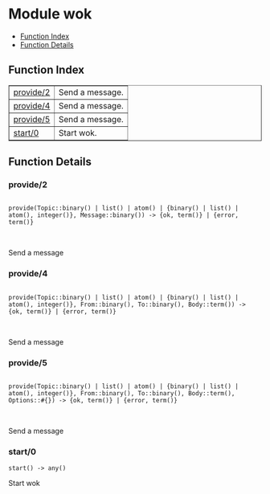 

# Module wok #
* [Function Index](#index)
* [Function Details](#functions)

<a name="index"></a>

## Function Index ##


<table width="100%" border="1" cellspacing="0" cellpadding="2" summary="function index"><tr><td valign="top"><a href="#provide-2">provide/2</a></td><td>
Send a message.</td></tr><tr><td valign="top"><a href="#provide-4">provide/4</a></td><td>
Send a message.</td></tr><tr><td valign="top"><a href="#provide-5">provide/5</a></td><td>
Send a message.</td></tr><tr><td valign="top"><a href="#start-0">start/0</a></td><td>
Start wok.</td></tr></table>


<a name="functions"></a>

## Function Details ##

<a name="provide-2"></a>

### provide/2 ###

<pre><code>
provide(Topic::binary() | list() | atom() | {binary() | list() | atom(), integer()}, Message::binary()) -&gt; {ok, term()} | {error, term()}
</code></pre>
<br />

Send a message

<a name="provide-4"></a>

### provide/4 ###

<pre><code>
provide(Topic::binary() | list() | atom() | {binary() | list() | atom(), integer()}, From::binary(), To::binary(), Body::term()) -&gt; {ok, term()} | {error, term()}
</code></pre>
<br />

Send a message

<a name="provide-5"></a>

### provide/5 ###

<pre><code>
provide(Topic::binary() | list() | atom() | {binary() | list() | atom(), integer()}, From::binary(), To::binary(), Body::term(), Options::#{}) -&gt; {ok, term()} | {error, term()}
</code></pre>
<br />

Send a message

<a name="start-0"></a>

### start/0 ###

`start() -> any()`

Start wok

